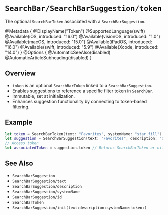 # ``SearchBar/SearchBarSuggestion/token``

The optional `SearchBarToken` associated with a `SearchBarSuggestion`.

@Metadata {
    @DisplayName("Token")
    @SupportedLanguage(swift)
    @Available(iOS, introduced: "16.0")
    @Available(visionOS, introduced: "1.0")
    @Available(macOS, introduced: "15.0")
    @Available(iPadOS, introduced: "16.0")
    @Available(swift, introduced: "5.9")
    @Available(Xcode, introduced: "14.0")
}
@Options {
    @AutomaticSeeAlso(disabled)
    @AutomaticArticleSubheading(disabled)
}

## Overview

- `token` is an optional `SearchBarToken` linked to a `SearchBarSuggestion`.
- Enables suggestions to reference a specific filter token in `SearchBar`.
- Immutable, set at initialization.
- Enhances suggestion functionality by connecting to token-based filtering.

## Example

```swift
let token = SearchBarToken(text: "Favorites", systemName: "star.fill")
let suggestion = SearchBarSuggestion(text: "Favorites", description: "Starred items", systemName: "star.fill", token: token)
// Access token
let associatedToken = suggestion.token // Returns SearchBarToken or nil
```

## See Also

- ``SearchBarSuggestion``
- ``SearchBarSuggestion/text``
- ``SearchBarSuggestion/description``
- ``SearchBarSuggestion/systemName``
- ``SearchBarSuggestion/id``
- ``SearchBarToken``
- ``SearchBarSuggestion/init(text:description:systemName:token:)``
